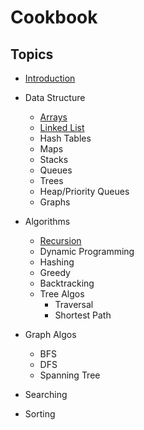 # Cookbook

## Topics

- [Introduction](introduction/README.md)

- Data Structure
    - [Arrays](Data-Structure/Arrays/README.md)
    - [Linked List](Data-Structure/Linked-Lists/README.md)
    - Hash Tables
    - Maps
    - Stacks
    - Queues
    - Trees
    - Heap/Priority Queues
    - Graphs

- Algorithms
    - [Recursion](Algorithms/Recursion/README.md#recursion)
    - Dynamic Programming
    - Hashing
    - Greedy
    - Backtracking
    - Tree Algos
        - Traversal
        - Shortest Path

- Graph Algos
    - BFS
    - DFS
    - Spanning Tree

- Searching

- Sorting
